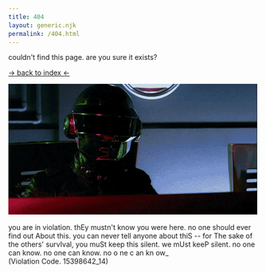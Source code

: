 ```yaml
---
title: 404
layout: generic.njk
permalink: /404.html
---
```


couldn't find this page. are you sure it exists?

[→ back to index ←](/)

![](/assets/media/daft.gif)

<p class="easter">
	you are in violation. thEy mustn't know you were here. no one should ever find out About this. you can never tell anyone about thiS -- for The sake of the others' survIval, you muSt keep this silent. we mUst keeP silent. no one can know. no one can know. no o ne c an kn ow_
	<br>(Violation Code. 15398642_14)
</p>
